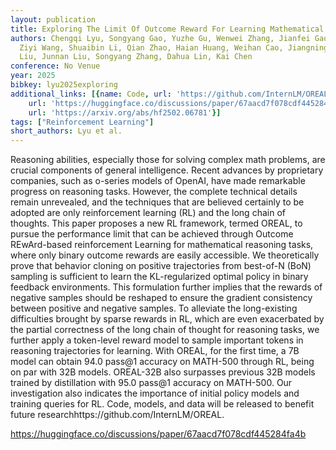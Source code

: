 ```yaml
---
layout: publication
title: Exploring The Limit Of Outcome Reward For Learning Mathematical Reasoning
authors: Chengqi Lyu, Songyang Gao, Yuzhe Gu, Wenwei Zhang, Jianfei Gao, Kuikun Liu,
  Ziyi Wang, Shuaibin Li, Qian Zhao, Haian Huang, Weihan Cao, Jiangning Liu, Hongwei
  Liu, Junnan Liu, Songyang Zhang, Dahua Lin, Kai Chen
conference: No Venue
year: 2025
bibkey: lyu2025exploring
additional_links: [{name: Code, url: 'https://github.com/InternLM/OREAL'}, {name: Code,
    url: 'https://huggingface.co/discussions/paper/67aacd7f078cdf445284fa4b'}, {name: Paper,
    url: 'https://arxiv.org/abs/hf2502.06781'}]
tags: ["Reinforcement Learning"]
short_authors: Lyu et al.
---
```

Reasoning abilities, especially those for solving complex math problems, are crucial components of general intelligence. Recent advances by proprietary companies, such as o-series models of OpenAI, have made remarkable progress on reasoning tasks. However, the complete technical details remain unrevealed, and the techniques that are believed certainly to be adopted are only reinforcement learning (RL) and the long chain of thoughts. This paper proposes a new RL framework, termed OREAL, to pursue the performance limit that can be achieved through Outcome REwArd-based reinforcement Learning for mathematical reasoning tasks, where only binary outcome rewards are easily accessible. We theoretically prove that behavior cloning on positive trajectories from best-of-N (BoN) sampling is sufficient to learn the KL-regularized optimal policy in binary feedback environments. This formulation further implies that the rewards of negative samples should be reshaped to ensure the gradient consistency between positive and negative samples. To alleviate the long-existing difficulties brought by sparse rewards in RL, which are even exacerbated by the partial correctness of the long chain of thought for reasoning tasks, we further apply a token-level reward model to sample important tokens in reasoning trajectories for learning. With OREAL, for the first time, a 7B model can obtain 94.0 pass@1 accuracy on MATH-500 through RL, being on par with 32B models. OREAL-32B also surpasses previous 32B models trained by distillation with 95.0 pass@1 accuracy on MATH-500. Our investigation also indicates the importance of initial policy models and training queries for RL. Code, models, and data will be released to benefit future researchhttps://github.com/InternLM/OREAL.

https://huggingface.co/discussions/paper/67aacd7f078cdf445284fa4b